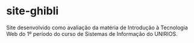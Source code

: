 # site-ghibli
Site desenvolvido como avaliação da matéria de Introdução à Tecnologia Web do 1º período do curso de Sistemas de Informação do UNIRIOS.
